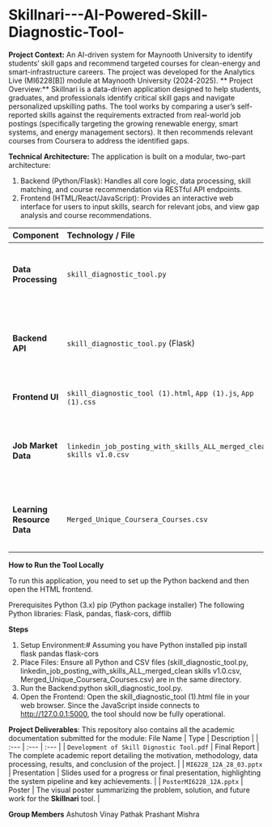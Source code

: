 # Skillnari---AI-Powered-Skill-Diagnostic-Tool-
**Project Context:** An AI-driven system for Maynooth University to identify students’ skill gaps and recommend targeted courses for clean-energy and smart-infrastructure careers. The project was developed for the Analytics Live (MI6228[B]) module at Maynooth University (2024-2025).
** Project Overview:** Skillnari is a data-driven application designed to help students, graduates, and professionals identify critical skill gaps and navigate personalized upskilling paths. The tool works by comparing a user’s self-reported skills against the requirements extracted from real-world job postings (specifically targeting the growing renewable energy, smart systems, and energy management sectors). It then recommends relevant courses from Coursera to address the identified gaps.

**Technical Architecture:**
The application is built on a modular, two-part architecture:
1. Backend (Python/Flask): Handles all core logic, data processing, skill matching, and course recommendation via RESTful API endpoints.
2. Frontend (HTML/React/JavaScript): Provides an interactive web interface for users to input skills, search for relevant jobs, and view gap analysis and course recommendations.

| Component | Technology / File | Role |
| :--- | :--- | :--- |
| **Data Processing** | `skill_diagnostic_tool.py` | Implements tokenization, skill matching, and course search logic. |
| **Backend API** | `skill_diagnostic_tool.py` (Flask) | Exposes endpoints for job search and detailed skill gap analysis. |
| **Frontend UI** | `skill_diagnostic_tool (1).html`, `App (1).js`, `App (1).css` | The user interface for interaction. |
| **Job Market Data** | `linkedin_job_posting_with_skills_ALL_merged_clean skills v1.0.csv` | Dataset containing job titles, descriptions, and extracted skills. |
| **Learning Resource Data** | `Merged_Unique_Coursera_Courses.csv` | Dataset mapping Coursera courses to specific skills. |

**How to Run the Tool Locally**

To run this application, you need to set up the Python backend and then open the HTML frontend.

Prerequisites
Python (3.x)
pip (Python package installer)
The following Python libraries: Flask, pandas, flask-cors, difflib

**Steps**
1. Setup Environment:# Assuming you have Python installed
pip install flask pandas flask-cors
2. Place Files: Ensure all Python and CSV files (skill_diagnostic_tool.py, linkedin_job_posting_with_skills_ALL_merged_clean skills v1.0.csv, Merged_Unique_Coursera_Courses.csv) are in the same directory.
3. Run the Backend:python skill_diagnostic_tool.py.
4. Open the Frontend: Open the skill_diagnostic_tool (1).html file in your web browser. Since the JavaScript inside connects to http://127.0.0.1:5000, the tool should now be fully operational.

**Project Deliverables**: This repository also contains all the academic documentation submitted for the module:
File Name | Type | Description |
| :--- | :--- | :--- |
| `Development of Skill Dignostic Tool.pdf` | Final Report | The complete academic report detailing the motivation, methodology, data processing, results, and conclusion of the project. |
| `MI6228_12A_28_03.pptx` | Presentation | Slides used for a progress or final presentation, highlighting the system pipeline and key achievements. |
| `PosterMI6228_12A.pptx` | Poster | The visual poster summarizing the problem, solution, and future work for the **Skillnari** tool. |

**Group Members**
Ashutosh Vinay Pathak
Prashant Mishra


